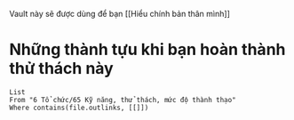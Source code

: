 Vault này sẽ được dùng để bạn [[Hiểu chính bản thân mình]]

# Những thành tựu khi bạn hoàn thành thử thách này
```dataview
List 
From "6 Tổ chức/65 Kỹ năng, thử thách, mức độ thành thạo" 
Where contains(file.outlinks, [[]])
```